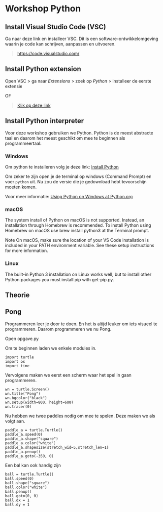 # Workshop Python

## Install Visual Studio Code (VSC)
Ga naar deze link en installeer VSC. Dit is een software-ontwikkelomgeving waarin je code kan schrijven, aanpassen en uitvoeren. 

>https://code.visualstudio.com/

## Install Python extension

Open VSC > ga naar *Extensions* > zoek op *Python* > installeer de eerste extensie

OF

>[Klik op deze link](https://marketplace.visualstudio.com/items?itemName=ms-python.python)



## Install Python interpreter

Voor deze workshop gebruiken we Python. Python is de meest abstracte taal en daarom het meest geschikt om mee te beginnen als programmeertaal.

### Windows
Om python te installeren volg je deze link: [Install Python](https://www.python.org/downloads/)

Om zeker te zijn open je de terminal op windows (Command Prompt) en voer `python` uit. Nu zou de versie die je gedownload hebt tevoorschijn moeten komen.

Voor meer informatie: [Using Python on Windows at Python.org](https://docs.python.org/3.9/using/windows.html)

### macOS
The system install of Python on macOS is not supported. Instead, an installation through Homebrew is recommended. To install Python using Homebrew on macOS use brew install python3 at the Terminal prompt.

Note On macOS, make sure the location of your VS Code installation is included in your PATH environment variable. See these setup instructions for more information.

### Linux
The built-in Python 3 installation on Linux works well, but to install other Python packages you must install pip with get-pip.py.

## Theorie

## Pong
Programmeren leer je door te doen. En het is altijd leuker om iets visueel te programmeren. Daarom programmeren we nu Pong.

Open opgave.py

Om te beginnen laden we enkele modules in.
```
import turtle
import os
import time
```

Vervolgens maken we eerst een scherm waar het spel in gaan programmeren. 
```
wn = turtle.Screen()
wn.title("Pong")
wn.bgcolor("black")
wn.setup(width=800, height=600)
wn.tracer(0)
``` 

Nu hebben we twee paddles nodig om mee te spelen. Deze maken we als volgt aan.
```
paddle_a = turtle.Turtle()
paddle_a.speed(0)
paddle_a.shape("square")
paddle_a.color("white")
paddle_a.shapesize(stretch_wid=5,stretch_len=1)
paddle_a.penup()
paddle_a.goto(-350, 0)
```

Een bal kan ook handig zijn
```
ball = turtle.Turtle()
ball.speed(0)
ball.shape("square")
ball.color("white")
ball.penup()
ball.goto(0, 0)
ball.dx = 1
ball.dy = 1
```
